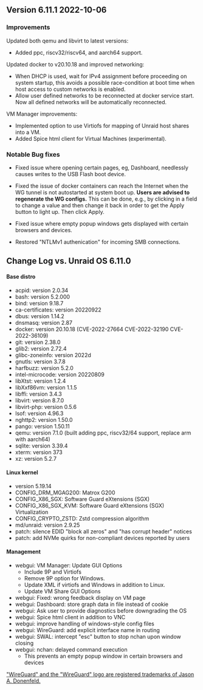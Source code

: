 ## Version 6.11.1 2022-10-06

### Improvements

Updated both qemu and libvirt to latest versions:

- Added ppc, riscv32/riscv64, and aarch64 support.

Updated docker to v20.10.18 and improved networking:

- When DHCP is used, wait for IPv4 assignment before proceeding on system startup, this avoids a
possible race-condition at boot time when host access to custom networks is enabled.
- Allow user defined networks to be reconnected at docker service start. Now all defined networks
will be automatically reconnected.

VM Manager improvements:

- Implemented option to use Virtiofs for mapping of Unraid host shares into a VM.
- Added Spice html client for Virtual Machines (experimental).

### Notable Bug fixes

- Fixed issue where opening certain pages, eg, Dashboard, needlessly causes writes to the USB Flash boot device.

- Fixed the issue of docker containers can reach the Internet when the WG tunnel is not autostarted
at system boot up. **Users are advised to regenerate the WG configs.**  This can be done, e.g., by
clicking in a field to change a value and then change it back in order to get the Apply button to light
up. Then click Apply.

- Fixed issue where empty popup windows gets displayed with certain browsers and devices.

- Restored "NTLMv1 authenication" for incoming SMB connections.

## Change Log vs. Unraid OS 6.11.0

#### Base distro

- acpid: version 2.0.34
- bash: version 5.2.000
- bind: version 9.18.7
- ca-certificates: version 20220922
- dbus: version 1.14.2
- dnsmasq: version 2.87
- docker: version 20.10.18 (CVE-2022-27664 CVE-2022-32190 CVE-2022-36109)
- git: version 2.38.0
- glib2: version 2.72.4
- glibc-zoneinfo: version 2022d
- gnutls: version 3.7.8
- harfbuzz: version 5.2.0
- intel-microcode: version 20220809
- libXtst: version 1.2.4
- libXxf86vm: version 1.1.5
- libffi: version 3.4.3
- libvirt: version 8.7.0
- libvirt-php: version 0.5.6
- lsof: version 4.96.3
- nghttp2: version 1.50.0
- pango: version 1.50.11
- qemu: version 7.1.0 (built adding ppc, riscv32/64 support, replace arm with aarch64)
- sqlite: version 3.39.4
- xterm: version 373
- xz: version 5.2.7

#### Linux kernel

- version 5.19.14
- CONFIG_DRM_MGAG200: Matrox G200
- CONFIG_X86_SGX: Software Guard eXtensions (SGX)
- CONFIG_X86_SGX_KVM: Software Guard eXtensions (SGX) Virtualization
- CONFIG_CRYPTO_ZSTD: Zstd compression algorithm
- md/unraid: version 2.9.25
- patch: silence EDID "block all zeros" and "has corrupt header" notices
- patch: add NVMe quirks for non-compliant devices reported by users

#### Management

- webgui: VM Manager: Update GUI Options
  - Include 9P and Virtiofs
  - Remove 9P option for Windows.
  - Update XML if virtiofs and Windows in addition to Linux.
  - Update VM Share GUI Options
- webgui: Fixed: wrong feedback display on VM page
- webgui: Dashboard: store graph data in file instead of cookie
- webgui: Ask user to provide diagnostics before downgrading the OS
- webgui: Spice html client in addition to VNC
- webgui: improve handling of windows-style config files
- webgui: WireGuard: add explicit interface name in routing
- webgui: SWAL: intercept "esc" button to stop nchan upon window closing
- webgui: nchan: delayed command execution
  - This prevents an empty popup window in certain browsers and devices

["WireGuard" and the "WireGuard" logo are registered trademarks of Jason A. Donenfeld.](https://www.wireguard.com/)